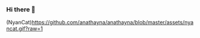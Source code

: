 ### Hi there 👋

(NyanCat)https://github.com/anathayna/anathayna/blob/master/assets/nyancat.gif?raw=1
